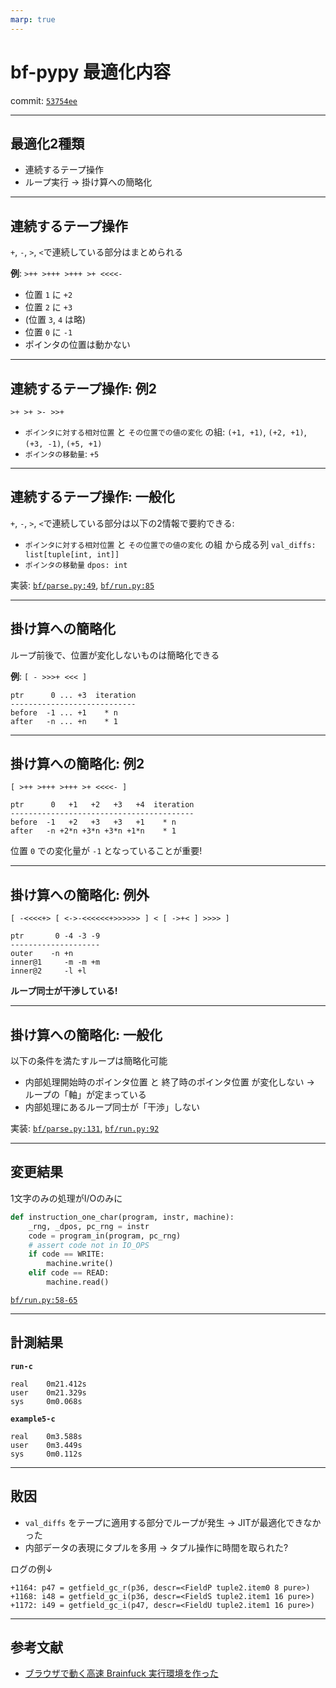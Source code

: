 ```yaml
---
marp: true
---
```


# bf-pypy 最適化内容

commit: [`53754ee`](https://github.com/H1rono/bf-pypy/tree/53754ee427383636a770512c572ca34d685bfe82)

---

## 最適化2種類

- 連続するテープ操作
- ループ実行 → 掛け算への簡略化

---

## 連続するテープ操作

`+`, `-`, `>`, `<`で連続している部分はまとめられる

**例**: `>++ >+++ >+++ >+ <<<<-`

- 位置 `1` に `+2`
- 位置 `2` に `+3`
- (位置 `3`, `4` は略)
- 位置 `0` に `-1`
- ポインタの位置は動かない

---

## 連続するテープ操作: 例2

`>+ >+ >- >>+`

- `ポインタに対する相対位置` と `その位置での値の変化` の組:
    `(+1, +1)`, `(+2, +1)`, `(+3, -1)`, `(+5, +1)`
- `ポインタの移動量`: `+5`

---

## 連続するテープ操作: 一般化

`+`, `-`, `>`, `<`で連続している部分は以下の2情報で要約できる:

- `ポインタに対する相対位置` と `その位置での値の変化` の組 から成る列
    `val_diffs: list[tuple[int, int]]`
- `ポインタの移動量`
    `dpos: int`

実装: [`bf/parse.py:49`](https://github.com/H1rono/bf-pypy/blob/53754ee427383636a770512c572ca34d685bfe82/bf/parse.py#L49), [`bf/run.py:85`](https://github.com/H1rono/bf-pypy/blob/53754ee427383636a770512c572ca34d685bfe82/bf/run.py#L85)

---

## 掛け算への簡略化

ループ前後で、位置が変化しないものは簡略化できる

**例**: `[ - >>>+ <<< ]`

```text
ptr      0 ... +3  iteration
----------------------------
before  -1 ... +1    * n
after   -n ... +n    * 1
```

---

## 掛け算への簡略化: 例2

`[ >++ >+++ >+++ >+ <<<<- ]`

```text
ptr      0   +1   +2   +3   +4  iteration
-----------------------------------------
before  -1   +2   +3   +3   +1    * n
after   -n +2*n +3*n +3*n +1*n    * 1
```

位置 `0` での変化量が `-1` となっていることが重要!

---

## 掛け算への簡略化: 例外

`[ -<<<<+> [ <->-<<<<<<+>>>>>> ] < [ ->+< ] >>>> ]`

```text
ptr       0 -4 -3 -9
--------------------
outer    -n +n
inner@1     -m -m +m
inner@2     -l +l
```

**ループ同士が干渉している!**

---

## 掛け算への簡略化: 一般化

以下の条件を満たすループは簡略化可能

- 内部処理開始時のポインタ位置 と 終了時のポインタ位置 が変化しない
    → ループの「軸」が定まっている
- 内部処理にあるループ同士が「干渉」しない

実装: [`bf/parse.py:131`](https://github.com/H1rono/bf-pypy/blob/53754ee427383636a770512c572ca34d685bfe82/bf/parse.py#L131), [`bf/run.py:92`](https://github.com/H1rono/bf-pypy/blob/53754ee427383636a770512c572ca34d685bfe82/bf/run.py#L92)

---

## 変更結果

1文字のみの処理がI/Oのみに

```python
def instruction_one_char(program, instr, machine):
    _rng, _dpos, pc_rng = instr
    code = program_in(program, pc_rng)
    # assert code not in IO_OPS
    if code == WRITE:
        machine.write()
    elif code == READ:
        machine.read()
```

[`bf/run.py:58-65`](https://github.com/H1rono/bf-pypy/blob/53754ee427383636a770512c572ca34d685bfe82/bf/run.py#L58-L65)

---

## 計測結果

**`run-c`**

```text
real    0m21.412s
user    0m21.329s
sys     0m0.068s
```

**`example5-c`**

```text
real    0m3.588s
user    0m3.449s
sys     0m0.112s
```

---

## 敗因

- `val_diffs` をテープに適用する部分でループが発生
    → JITが最適化できなかった
- 内部データの表現にタプルを多用
    → タプル操作に時間を取られた?

ログの例↓

```text
+1164: p47 = getfield_gc_r(p36, descr=<FieldP tuple2.item0 8 pure>)
+1168: i48 = getfield_gc_i(p36, descr=<FieldS tuple2.item1 16 pure>)
+1172: i49 = getfield_gc_i(p47, descr=<FieldU tuple2.item1 16 pure>)
```

---

## 参考文献

- [ブラウザで動く高速 Brainfuck 実行環境を作った](https://zenn.dev/yukikurage/articles/e899c9bc14d73c)
